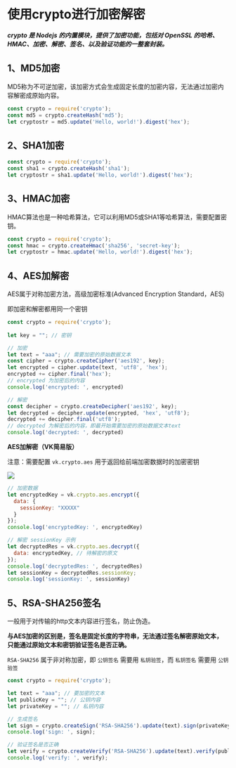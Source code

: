# 使用crypto进行加密解密
 
___crypto 是 Nodejs 的内置模块，提供了加密功能，包括对 OpenSSL 的哈希、HMAC、加密、解密、签名、以及验证功能的一整套封装。___

## 1、MD5加密 

MD5称为不可逆加密，该加密方式会生成固定长度的加密内容，无法通过加密内容解密成原始内容。

```js
const crypto = require('crypto');
const md5 = crypto.createHash('md5');
let cryptostr = md5.update('Hello, world!').digest('hex');
```

## 2、SHA1加密 
```js
const crypto = require('crypto');
const sha1 = crypto.createHash('sha1');
let cryptostr = sha1.update('Hello, world!').digest('hex');
```


## 3、HMAC加密

HMAC算法也是一种哈希算法，它可以利用MD5或SHA1等哈希算法，需要配置密钥。

```js
const crypto = require('crypto');
const hmac = crypto.createHmac('sha256', 'secret-key');
let cryptostr = hmac.update('Hello, world!').digest('hex');
```

## 4、AES加解密

AES属于对称加密方法，高级加密标准(Advanced Encryption Standard，AES)

即加密和解密都用同一个密钥

```js
const crypto = require('crypto');
 
let key = ""; // 密钥

// 加密
let text = "aaa"; // 需要加密的原始数据文本
const cipher = crypto.createCipher('aes192', key);
let encrypted = cipher.update(text, 'utf8', 'hex');
encrypted += cipher.final('hex');
// encrypted 为加密后的内容
console.log('encrypted: ', encrypted)

// 解密
const decipher = crypto.createDecipher('aes192', key);
let decrypted = decipher.update(encrypted, 'hex', 'utf8');
decrypted += decipher.final('utf8');
// decrypted 为解密后的内容，即最开始需要加密的原始数据文本text
console.log('decrypted: ', decrypted)

```

**AES加解密（VK简易版）**

注意：需要配置 `vk.crypto.aes` 用于返回给前端加密数据时的加密密钥

![](https://vkceyugu.cdn.bspapp.com/VKCEYUGU-cf0c5e69-620c-4f3c-84ab-f4619262939f/a4ca3d72-358e-4437-8766-d0b14e269697.png)

```js
// 加密数据
let encryptedKey = vk.crypto.aes.encrypt({
  data: {
    sessionKey: "XXXXX"
  }
});
console.log('encryptedKey: ', encryptedKey)

// 解密 sessionKey 示例
let decryptedRes = vk.crypto.aes.decrypt({
  data: encryptedKey, // 待解密的原文
});
console.log('decryptedRes: ', decryptedRes)
let sessionKey = decryptedRes.sessionKey;
console.log('sessionKey: ', sessionKey)
```

## 5、RSA-SHA256签名

一般用于对传输的http文本内容进行签名，防止伪造。

__与AES加密的区别是，签名是固定长度的字符串，无法通过签名解密原始文本，只能通过原始文本和密钥验证签名是否正确。__

`RSA-SHA256` 属于非对称加密，即 `公钥签名` 需要用 `私钥验签`，而 `私钥签名` 需要用 `公钥验签`

```js
const crypto = require('crypto');

let text = "aaa"; // 要加密的文本
let publicKey = ""; // 公钥内容
let privateKey = ""; // 私钥内容

// 生成签名
let sign = crypto.createSign('RSA-SHA256').update(text).sign(privateKey, 'base64');
console.log('sign: ', sign);

// 验证签名是否正确
let verify = crypto.createVerify('RSA-SHA256').update(text).verify(publicKey, sign, 'base64');
console.log('verify: ', verify);
```
